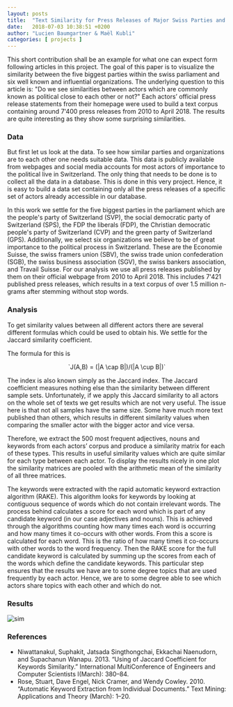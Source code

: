```yaml
---
layout: posts
title:  "Text Similarity for Press Releases of Major Swiss Parties and Interest Organizations"
date:   2018-07-03 10:38:51 +0200
author: "Lucien Baumgartner & Maël Kubli"
categories: [ projects ]
---
```


This short contribution shall be an example for what one can expect form following articles in this project. The goal of this paper is to visualize the similarity between the five biggest parties within the swiss parliament and six well known and influential organizations. The underlying question to this article is: "Do we see similarities between actors which are commonly known as political close to each other or not?" Each actors’ official press release statements from their homepage were used to build a text corpus containing around 7'400 press releases from 2010 to April 2018. The results are quite interesting as they show some surprising similarities.

### Data

But first let us look at the data. To see how similar parties and organizations are to each other one needs suitable data. This data is publicly available from webpages and social media accounts for most actors of importance to the political live in Switzerland. The only thing that needs to be done is to collect all the data in a database. This is done in this very project. Hence, it is easy to build a data set containing only all the press releases of a specific set of actors already accessible in our database.

In this work we settle for the five biggest parties in the parliament which are the people's party of Switzerland (SVP), the social democratic party of Switzerland (SPS), the FDP the liberals (FDP), the Christian democratic people's party of Switzerland (CVP) and the green party of Switzerland (GPS). Additionally, we select six organizations we believe to be of great importance to the political process in Switzerland. These are the Economie Suisse, the swiss framers union (SBV), the swiss trade union confederation (SGB), the swiss business association (SGV), the swiss bankers association, and Travail Suisse. For our analysis we use all press releases published by them on their official webpage from 2010 to April 2018. This includes 7'421 published press releases, which results in a text corpus of over 1.5 million n-grams after stemming without stop words.

### Analysis

To get similarity values between all different actors there are several different formulas which could be used to obtain his. We settle for the Jaccard similarity coefficient.

The formula for this is

<p style="text-align:center;">`J(A,B) = (|A \cap B|)/(|A \cup B|)`</p>


The index is also known simply as the Jaccard index. The Jaccard coefficient measures nothing else than the similarity between different sample sets.
Unfortunately, if we apply this Jaccard similarity to all actors on the whole set of texts we get results which are not very useful. The issue here is that not all samples have the same size. Some have much more text published than others, which results in different similarity values when comparing the smaller actor with the bigger actor and vice versa.

Therefore, we extract the 500 most frequent adjectives, nouns and keywords from each actors’ corpus and produce a similarity matrix for each of these types. This results in useful similarity values which are quite similar for each type between each actor. To display the results nicely in one plot the similarity matrices are pooled with the arithmetic mean of the similarity of all three matrices.

The keywords were extracted with the rapid automatic keyword extraction algorithm (RAKE). This algorithm looks for keywords by looking at contiguous sequence of words which do not contain irrelevant words. The process behind calculates a score for each word which is part of any candidate keyword (in our case adjectives and nouns). This is achieved through the algorithms counting how many times each word is occurring and how many times it co-occurs with other words. From this a score is calculated for each word. This is the ratio of how many times it co-occurs with other words to the word frequency. Then the RAKE score for the full candidate keyword is calculated by summing up the scores from each of the words which define the candidate keywords. This particular step ensures that the results we have are to some degree topics that are used frequently by each actor. Hence, we are to some degree able to see which actors share topics with each other and which do not.

### Results

![sim](/img/txt_sim_webdev.png)


### References
<ul class="references">
<li>Niwattanakul, Suphakit, Jatsada Singthongchai, Ekkachai Naenudorn, and Supachanun Wanapu. 2013. “Using of Jaccard Coefficient for Keywords Similarity.” International MultiConference of Engineers and Computer Scientists I(March): 380–84.</li>


<li>Rose, Stuart, Dave Engel, Nick Cramer, and Wendy Cowley. 2010. “Automatic Keyword Extraction from Individual Documents.” Text Mining: Applications and Theory (March): 1–20.</li>
</ul>
